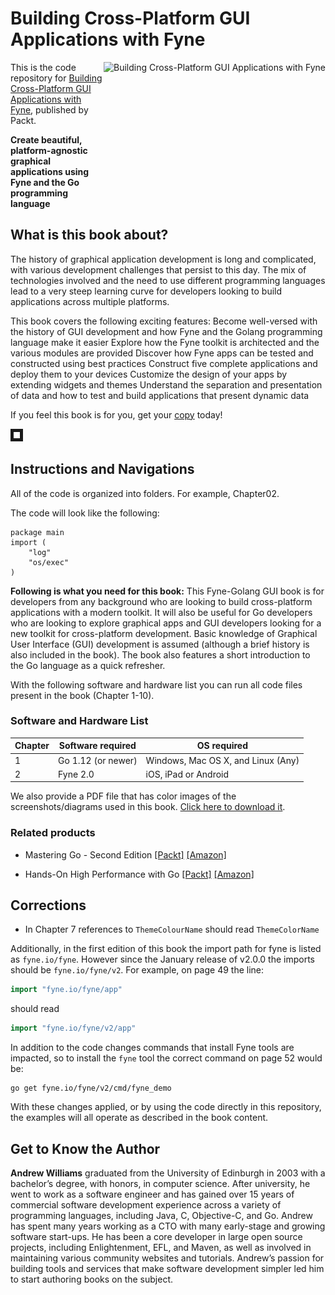 # Building Cross-Platform GUI Applications with Fyne

<a href="https://www.packtpub.com/product/building-cross-platform-gui-applications-with-fyne/9781800563162?utm_source=github&utm_medium=repository&utm_campaign=9781800563162"><img src="https://static.packt-cdn.com/products/9781800563162/cover/smaller" alt="Building Cross-Platform GUI Applications with Fyne" height="256px" align="right"></a>

This is the code repository for [Building Cross-Platform GUI Applications with Fyne](https://www.packtpub.com/product/building-cross-platform-gui-applications-with-fyne/9781800563162?utm_source=github&utm_medium=repository&utm_campaign=9781800563162), published by Packt.

**Create beautiful, platform-agnostic graphical applications using Fyne and the Go programming language**

## What is this book about?
The history of graphical application development is long and complicated, with various development challenges that persist to this day. The mix of technologies involved and the need to use different programming languages lead to a very steep learning curve for developers looking to build applications across multiple platforms. 

This book covers the following exciting features:
Become well-versed with the history of GUI development and how Fyne and the Golang programming language make it easier
Explore how the Fyne toolkit is architected and the various modules are provided
Discover how Fyne apps can be tested and constructed using best practices
Construct five complete applications and deploy them to your devices
Customize the design of your apps by extending widgets and themes
Understand the separation and presentation of data and how to test and build applications that present dynamic data

If you feel this book is for you, get your [copy](https://www.amazon.com/dp/1800563167) today!

<a href="https://www.packtpub.com/?utm_source=github&utm_medium=banner&utm_campaign=GitHubBanner"><img src="https://raw.githubusercontent.com/PacktPublishing/GitHub/master/GitHub.png" 
alt="https://www.packtpub.com/" border="5" /></a>

## Instructions and Navigations
All of the code is organized into folders. For example, Chapter02.

The code will look like the following:
```
package main
import (
    "log"
    "os/exec"
)
```

**Following is what you need for this book:**
This Fyne-Golang GUI book is for developers from any background who are looking to build cross-platform applications with a modern toolkit. It will also be useful for Go developers who are looking to explore graphical apps and GUI developers looking for a new toolkit for cross-platform development. Basic knowledge of Graphical User Interface (GUI) development is assumed (although a brief history is also included in the book). The book also features a short introduction to the Go language as a quick refresher.	

With the following software and hardware list you can run all code files present in the book (Chapter 1-10).
### Software and Hardware List
| Chapter | Software required | OS required |
| -------- | ------------------------------------ | ----------------------------------- |
| 1 | Go 1.12 (or newer) | Windows, Mac OS X, and Linux (Any) |
| 2 | Fyne 2.0 | iOS, iPad or Android |

We also provide a PDF file that has color images of the screenshots/diagrams used in this book. [Click here to download it](https://static.packt-cdn.com/downloads/9781800563162_ColorImages.pdf).

### Related products
* Mastering Go - Second Edition [[Packt]](https://www.packtpub.com/product/mastering-go-second-edition/9781838559335?utm_source=github&utm_medium=repository&utm_campaign=9781838559335) [[Amazon]](https://www.amazon.com/dp/1838559337)

* Hands-On High Performance with Go [[Packt]](https://www.packtpub.com/product/hands-on-high-performance-with-go/9781789805789?utm_source=github&utm_medium=repository&utm_campaign=9781789805789) [[Amazon]](https://www.amazon.com/dp/B08576P94D)


## Corrections

* In Chapter 7 references to `ThemeColourName` should read `ThemeColorName`

Additionally, in the first edition of this book the import path for fyne is listed as `fyne.io/fyne`. However since the January release of v2.0.0 the imports should be `fyne.io/fyne/v2`.
For example, on page 49 the line:

```go
import "fyne.io/fyne/app"
```

should read

```go
import "fyne.io/fyne/v2/app"
```

In addition to the code changes commands that install Fyne tools are impacted, so to install the `fyne` tool the correct command on page 52 would be:

```
go get fyne.io/fyne/v2/cmd/fyne_demo
```

With these changes applied, or by using the code directly in this repository, the examples will all operate as described in the book content.

## Get to Know the Author
**Andrew Williams** graduated from the University of Edinburgh in 2003 with a bachelor’s degree, with honors, in computer science. After university, he went to work as a software engineer and has gained over 15 years of commercial software development experience across a variety of programming languages, including Java, C, Objective-C, and Go. Andrew has spent many years working as a CTO with many early-stage and growing software start-ups. He has been a core developer in large open source projects, including Enlightenment, EFL, and Maven, as well as involved in maintaining various community websites and tutorials. Andrew’s passion for building tools and services that make software development simpler led him to start authoring books on the subject.



